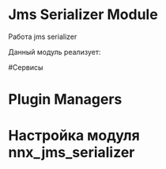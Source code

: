 # Jms Serializer Module

Работа jms serializer

Данный модуль реализует:


#Сервисы


# Plugin Managers


# Настройка модуля nnx_jms_serializer



